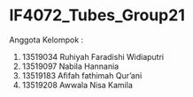 # IF4072_Tubes_Group21
Anggota Kelompok :
1. 13519034 Ruhiyah Faradishi Widiaputri
2. 13519097 Nabila Hannania
3. 13519183 Afifah fathimah Qur’ani
4. 13519208 Awwala Nisa Kamila
